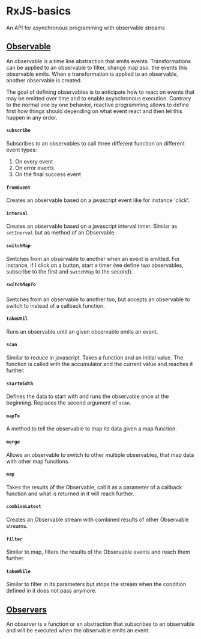 # RxJS-basics
An API for asynchronous programming with observable streams

## [Observable](http://reactivex.io/documentation/observable.html)
An observable is a time line abstraction that emits events.
Transformations can be applied to an observable to filter, change map aso. the events this observable emits.
When a transformation is applied to an observable, another observable is created.

The goal of defining observables is to anticipate how to react on events that may be emitted over time and to enable asynchronous execution.
Contrary to the normal one by one behavior, reactive programming allows to define first how things should depending on what event react and then let this happen in any order.

#### `subscribe`
Subscribes to an observables to call three different function on different event types:

1. On every event
2. On error events
3. On the final success event

#### `fromEvent`
Creates an observable based on a javascript event like for instance 'click'.

#### `interval`
Creates an observable based on a javascript interval timer. Similar as `setInerval` but as method of an Observable.

#### `switchMap`
Switches from an observable to another when an event is emitted. For instance, if I click on a button, start a timer (we define two observables, subscribe to the first and `switchMap` to the second).

##### `switchMapTo`
Switches from an observable to another too, but accepts an observable to switch to instead of a callback function.

#### `takeUtil`
Runs an observable until an given observable emits an event.

#### `scan`
Similar to reduce in javascript. Takes a function and an initial value. The function is called with the accumulator and the current value and reaches it further.

#### `startWidth`
Defines the data to start with and runs the observable once at the beginning. Replaces the second argument of `scan`.

#### `mapTo`
A method to tell the observable to map its data given a map function.

#### `merge`
Allows an observable to switch to other multiple observables, that map data with other map functions.

#### `map`
Takes the results of the Observable, call it as a parameter of a callback function and what is returned in it will reach further.

#### `combineLatest`
Creates an Observable stream with combined results of other Observable streams.

#### `filter`
Similar to map, filters the results of the Observable events and reach them further.

#### `takeWhile`
Similar to filter in its parameters but stops the stream when the condition defined in it does not pass anymore.

## [Observers](http://www.introtorx.com/Content/v1.0.10621.0/02_KeyTypes.html#IObserver)
An observer is a function or an abstraction that subscribes to an observable and will be executed when the observable emits an event.

